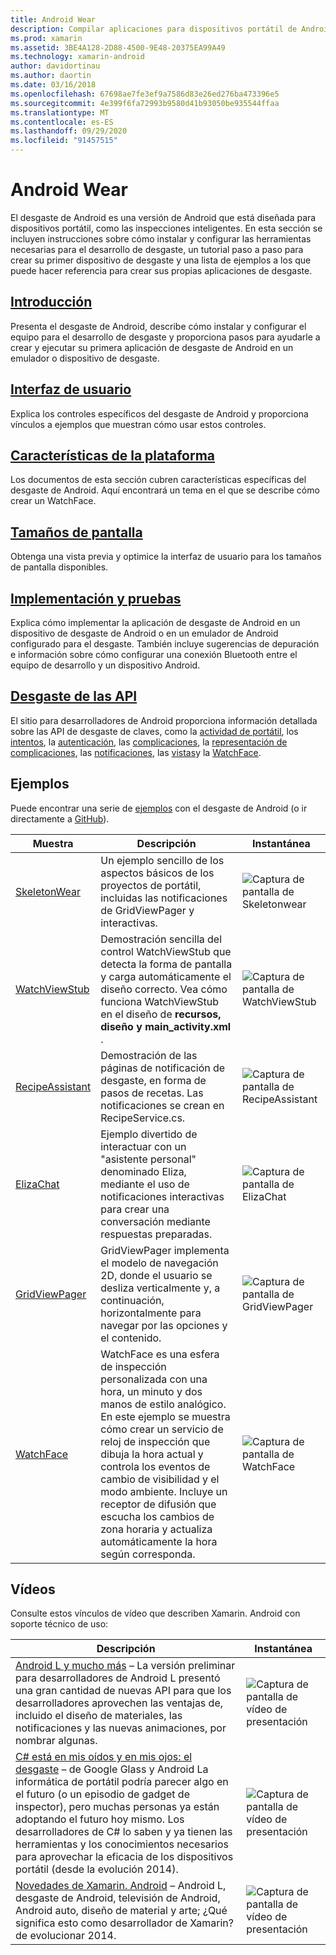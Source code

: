 ```yaml
---
title: Android Wear
description: Compilar aplicaciones para dispositivos portátil de Android.
ms.prod: xamarin
ms.assetid: 3BE4A128-2D88-4500-9E48-20375EA99A49
ms.technology: xamarin-android
author: davidortinau
ms.author: daortin
ms.date: 03/16/2018
ms.openlocfilehash: 67698ae7fe3ef9a7586d83e26ed276ba473396e5
ms.sourcegitcommit: 4e399f6fa72993b9580d41b93050be935544ffaa
ms.translationtype: MT
ms.contentlocale: es-ES
ms.lasthandoff: 09/29/2020
ms.locfileid: "91457515"
---
```

# <a name="android-wear"></a>Android Wear

El desgaste de Android es una versión de Android que está diseñada para dispositivos portátil, como las inspecciones inteligentes. En esta sección se incluyen instrucciones sobre cómo instalar y configurar las herramientas necesarias para el desarrollo de desgaste, un tutorial paso a paso para crear su primer dispositivo de desgaste y una lista de ejemplos a los que puede hacer referencia para crear sus propias aplicaciones de desgaste.

## <a name="getting-started"></a>[Introducción](~/android/wear/get-started/index.md)

Presenta el desgaste de Android, describe cómo instalar y configurar el equipo para el desarrollo de desgaste y proporciona pasos para ayudarle a crear y ejecutar su primera aplicación de desgaste de Android en un emulador o dispositivo de desgaste.

## <a name="user-interface"></a>[Interfaz de usuario](~/android/wear/user-interface/index.md)

Explica los controles específicos del desgaste de Android y proporciona vínculos a ejemplos que muestran cómo usar estos controles.

## <a name="platform-features"></a>[Características de la plataforma](~/android/wear/platform/index.md)

Los documentos de esta sección cubren características específicas del desgaste de Android. Aquí encontrará un tema en el que se describe cómo crear un WatchFace.

## <a name="screen-sizes"></a>[Tamaños de pantalla](~/android/wear/screen-sizes.md)

Obtenga una vista previa y optimice la interfaz de usuario para los tamaños de pantalla disponibles.

## <a name="deployment--testing"></a>[Implementación y pruebas](~/android/wear/deploy-test/index.md)

Explica cómo implementar la aplicación de desgaste de Android en un dispositivo de desgaste de Android o en un emulador de Android configurado para el desgaste. También incluye sugerencias de depuración e información sobre cómo configurar una conexión Bluetooth entre el equipo de desarrollo y un dispositivo Android.

## <a name="wear-apis"></a>[Desgaste de las API](https://developer.android.com/reference/android/support/wearable)

El sitio para desarrolladores de Android proporciona información detallada sobre las API de desgaste de claves, como la [actividad de portátil](https://developer.android.com/reference/android/support/wearable/activity/package-summary.html), los [intentos](https://developer.android.com/reference/com/google/android/wearable/intent/package-summary.html), la [autenticación](https://developer.android.com/reference/android/support/wearable/authentication/package-summary.html), las [complicaciones](https://developer.android.com/reference/android/support/wearable/complications/package-summary.html), la [representación de complicaciones](https://developer.android.com/reference/android/support/wearable/complications/rendering/package-summary.html), las [notificaciones](https://developer.android.com/reference/android/support/wearable/notifications/package-summary.html), las [vistas](https://developer.android.com/reference/android/support/wearable/view/package-summary.html)y la [WatchFace](https://developer.android.com/reference/android/support/wearable/watchface/package-summary.html).

## <a name="samples"></a>Ejemplos

Puede encontrar una serie de [ejemplos](/samples/browse/?products=xamarin&term=Xamarin.Android%2bwear) con el desgaste de Android (o ir directamente a [GitHub](https://github.com/xamarin/monodroid-samples/tree/master/wear)).

|Muestra|Descripción|Instantánea|
|--- |--- |--- |
|[SkeletonWear](/samples/xamarin/monodroid-samples/wear-skeletonwear)|Un ejemplo sencillo de los aspectos básicos de los proyectos de portátil, incluidas las notificaciones de GridViewPager y interactivas.|![Captura de pantalla de Skeletonwear](images/skeleton.png)|
|[WatchViewStub](/samples/xamarin/monodroid-samples/wear-watchviewstub)|Demostración sencilla del control WatchViewStub que detecta la forma de pantalla y carga automáticamente el diseño correcto. Vea cómo funciona WatchViewStub en el diseño de **recursos, diseño y main_activity.xml** .|![Captura de pantalla de WatchViewStub](images/watchview.png)|
|[RecipeAssistant](/samples/xamarin/monodroid-samples/wear-recipeassistant)|Demostración de las páginas de notificación de desgaste, en forma de pasos de recetas. Las notificaciones se crean en RecipeService.cs.|![Captura de pantalla de RecipeAssistant](images/recipeassist.png)|
|[ElizaChat](/samples/xamarin/monodroid-samples/wear-elizachat)|Ejemplo divertido de interactuar con un "asistente personal" denominado Eliza, mediante el uso de notificaciones interactivas para crear una conversación mediante respuestas preparadas.|![Captura de pantalla de ElizaChat](images/eliza.png)|
|[GridViewPager](/samples/xamarin/monodroid-samples/wear-gridviewpager)|GridViewPager implementa el modelo de navegación 2D, donde el usuario se desliza verticalmente y, a continuación, horizontalmente para navegar por las opciones y el contenido.|![Captura de pantalla de GridViewPager](images/gridviewpager.png)|
|[WatchFace](/samples/xamarin/monodroid-samples/wear-watchface)|WatchFace es una esfera de inspección personalizada con una hora, un minuto y dos manos de estilo analógico. En este ejemplo se muestra cómo crear un servicio de reloj de inspección que dibuja la hora actual y controla los eventos de cambio de visibilidad y el modo ambiente. Incluye un receptor de difusión que escucha los cambios de zona horaria y actualiza automáticamente la hora según corresponda.|![Captura de pantalla de WatchFace](images/gridviewpager.png)|

## <a name="videos"></a>Vídeos

Consulte estos vínculos de vídeo que describen Xamarin. Android con soporte técnico de uso:

|Descripción|Instantánea|
|--- |--- |
|[Android L y mucho más](https://blog.xamarin.com/webinar-recording-android-l-and-so-much-more/) &ndash; La versión preliminar para desarrolladores de Android L presentó una gran cantidad de nuevas API para que los desarrolladores aprovechen las ventajas de, incluido el diseño de materiales, las notificaciones y las nuevas animaciones, por nombrar algunas.|![Captura de pantalla de vídeo de presentación](images/video-android-l.png)|
|[C# está en mis oídos y en mis ojos: el desgaste](https://www.youtube.com/watch?v=80H8tXByZQc) &ndash; de Google Glass y Android La informática de portátil podría parecer algo en el futuro (o un episodio de gadget de inspector), pero muchas personas ya están adoptando el futuro hoy mismo. Los desarrolladores de C# lo saben y ya tienen las herramientas y los conocimientos necesarios para aprovechar la eficacia de los dispositivos portátil (desde la evolución 2014).|![Captura de pantalla de vídeo de presentación](images/video-eyes-ears.png)|
|[Novedades de Xamarin. Android](https://www.youtube.com/watch?v=Gpqc2XZIQfU) &ndash; Android L, desgaste de Android, televisión de Android, Android auto, diseño de material y arte; ¿Qué significa esto como desarrollador de Xamarin? de evolucionar 2014.|![Captura de pantalla de vídeo de presentación](Images/video-whats-new.png)|

<!--

March 18
https://blog.xamarin.com/android-wear/

August 14
https://blog.xamarin.com/android-l-developer-preview-android-wear-support/

August 27
https://blog.xamarin.com/tips-for-your-first-android-wear-app/

Watch Face
https://github.com/Redth/Xamarin.Wear.WatchFace
-->